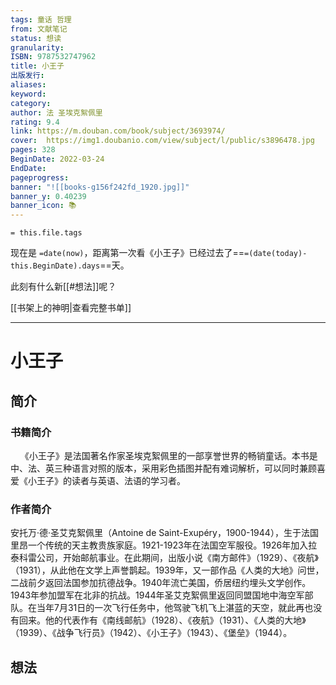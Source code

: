 ```yaml
---
tags: 童话 哲理
from: 文献笔记
status: 想读
granularity: 
ISBN: 9787532747962
title: 小王子
出版发行: 
aliases: 
keyword: 
category: 
author: 法 圣埃克絮佩里
rating: 9.4
link: https://m.douban.com/book/subject/3693974/
cover:  https://img1.doubanio.com/view/subject/l/public/s3896478.jpg
pages: 328
BeginDate: 2022-03-24
EndDate:
pageprogress:
banner: "![[books-g156f242fd_1920.jpg]]"
banner_y: 0.40239
banner_icon: 📚
---
```


```
= this.file.tags
```


现在是 `=date(now)`，距离第一次看《小王子》已经过去了==`=(date(today)-this.BeginDate).days`==天。

此刻有什么新[[#想法]]呢？

[[书架上的神明|查看完整书单]]

---
# 小王子

## 简介
### 书籍简介

&nbsp;&nbsp;&nbsp;&nbsp;《小王子》是法国著名作家圣埃克絮佩里的一部享誉世界的畅销童话。本书是中、法、英三种语言对照的版本，采用彩色插图并配有难词解析，可以同时兼顾喜爱《小王子》的读者与英语、法语的学习者。


### 作者简介

安托万·德·圣艾克絮佩里（Antoine de Saint-Exupéry，1900-1944），生于法国里昂一个传统的天主教贵族家庭。1921-1923年在法国空军服役。1926年加入拉泰科雷公司，开始邮航事业。在此期间，出版小说《南方邮件》（1929）、《夜航》（1931），从此他在文学上声誉鹊起。1939年，又一部作品《人类的大地》问世，二战前夕返回法国参加抗德战争。1940年流亡美国，侨居纽约埋头文学创作。1943年参加盟军在北非的抗战。1944年圣艾克絮佩里返回同盟国地中海空军部队。在当年7月31日的一次飞行任务中，他驾驶飞机飞上湛蓝的天空，就此再也没有回来。他的代表作有《南线邮航》（1928）、《夜航》（1931）、《人类的大地》（1939）、《战争飞行员》（1942）、《小王子》（1943）、《堡垒》（1944）。


## 想法


